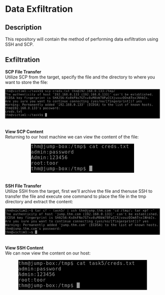 <h1>Data Exfiltration</h1>

<h2>Description</h2>
This repository will contain the method of performing data exfiltration using SSH and SCP.<br />

<h2>Exfiltration</h2>
<b>SCP File Transfer</b><br />
Utilize SCP from the target, specify the file and the directory to where you want to store the file:
<p align="center">
  <img src="./imgs/scp_transfer.png"/>
</p><br/>
<b>View SCP Content</b><br />
Returning to our host machine we can view the content of the file:
<p align="center">
  <img src="./imgs/scp_content.png"/>
</p><br/>
<b>SSH File Transfer</b><br />
Utilize SSH from the target, first we'll archive the file and thenuse SSH to transfer the file and execute one command to place the file in the tmp directory and extract the content:
<p align="center">
  <img src="./imgs/ssh_transfer.png"/>
</p><br/>
<b>View SSH Content</b><br />
We can now view the content on our host:
<p align="center">
  <img src="./imgs/ssh_content.png"/>
</p><br/>

<!--
 ```diff
- text in red
+ text in green
! text in orange
# text in gray
@@ text in purple (and bold)@@
```
--!>
